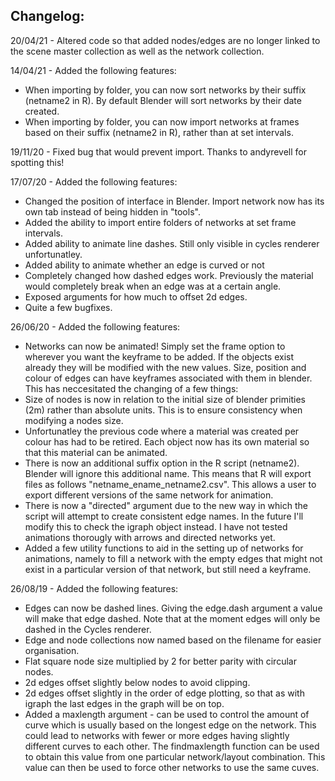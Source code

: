## Changelog:

20/04/21 - Altered code so that added nodes/edges are no longer linked to the scene master collection as well as the network collection.

14/04/21 - Added the following features:
- When importing by folder, you can now sort networks by their suffix (netname2 in R). By default Blender will sort networks by their date created.
- When importing by folder, you can now import networks at frames based on their suffix (netname2 in R), rather than at set intervals.

19/11/20 - Fixed bug that would prevent import. Thanks to andyrevell for spotting this!

17/07/20 - Added the following features:
- Changed the position of interface in Blender. Import network now has its own tab instead of being hidden in "tools".
- Added the ability to import entire folders of networks at set frame intervals.
- Added ability to animate line dashes. Still only visible in cycles renderer unfortunatley.
- Added ability to animate whether an edge is curved or not
- Completely changed how dashed edges work. Previously the material would completely break when an edge was at a certain angle.
- Exposed arguments for how much to offset 2d edges.
- Quite a few bugfixes.

26/06/20 - Added the following features:

- Networks can now be animated! Simply set the frame option to wherever you want the keyframe to be added. If the objects exist already they will be modified with the new values. Size, position and colour of edges can have keyframes associated with them in blender. This has neccesitated the changing of a few things:
- Size of nodes is now in relation to the initial size of blender primities (2m) rather than absolute units. This is to ensure consistency when modifying a nodes size.
- Unfortunatley the previous code where a material was created per colour has had to be retired. Each object now has its own material so that this material can be animated.
- There is now an additional suffix option in the R script (netname2). Blender will ignore this additional name. This means that R will export files as follows "netname_ename_netname2.csv". This allows a user to export different versions of the same network for animation.
- There is now a "directed" argument due to the new way in which the script will attempt to create consistent edge names. In the future I'll modify this to check the igraph object instead. I have not tested animations thorougly with arrows and directed networks yet.
- Added a few utility functions to aid in the setting up of networks for animations, namely to fill a network with the empty edges that might not exist in a particular version of that network, but still need a keyframe.

26/08/19 - Added the following features:

- Edges can now be dashed lines. Giving the edge.dash argument a value will make that edge dashed. Note that at the moment edges will only be dashed in the Cycles renderer.
- Edge and node collections now named based on the filename for easier organisation.
- Flat square node size multiplied by 2 for better parity with circular nodes.
- 2d edges offset slightly below nodes to avoid clipping.
- 2d edges offset slightly in the order of edge plotting, so that as with igraph the last edges in the graph will be on top.
- Added a maxlength argument - can be used to control the amount of curve which is usually based on the longest edge on the network. This could lead to networks with fewer or more edges having slightly different curves to each other. The findmaxlength function can be used to obtain this value from one particular network/layout combination. This value can then be used to force other networks to use the same cuves.
